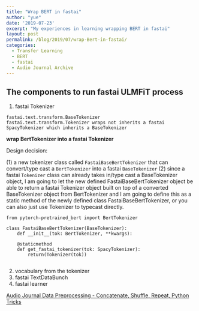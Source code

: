 ```yaml
---
title: "Wrap BERT in fastai"
author: "yue"
date: '2019-07-23'
excerpt: "My experiences in learning wrapping BERT in fastai"
layout: post
permalink: /blog/2019/07/wrap-Bert-in-fastai/
categories:
  - Transfer Learning 
  - BERT
  - fastai
  - Audio Journal Archive
---
```


## The components to run fastai ULMFiT process

1. fastai Tokenizer 
```
fastai.text.transform.BaseTokenizer
fastai.text.transform.Tokenizer wraps not inherits a fastai SpacyTokenizer which inherits a BaseTokenizer
```
**wrap BertTokenizer into a fastai Tokenizer**

Design decision:

(1) a new tokenizer class called `FastaiBaseBertTokenizer` that can convert/type cast a `BertTokenizer` into a fastai `BaseTokenizer`
(2) since a fastai `Tokenizer` class can already takes in/type cast a BaseTokenizer object, I am going to let the new defined FastaiBaseBertTokenizer object be able to return a fastai Tokenizer object built on top of a converted BaseTokenizer object from BertTokenizer and I am going to define this as a static method of the newly defined class FastaiBaseBertTokenizer, or you can also just use Tokenizer to typecast directly.

```
from pytorch-pretrained_bert import BertTokenizer

class FastaiBaseBertTokenizer(BaseTokenizer):
    def __init__(tok: BertTokenizer, **kwargs):
    
    @staticmethod
    def get_fastai_tokenizer(tok: SpacyTokenizer):
        return(Tokenizer(tok))
    

```
2. vocabulary from the tokenizer
3. fastai TextDataBunch
4. fastai learner 





[Audio Journal Data Preprocessing - Concatenate, Shuffle, Repeat, Python Tricks](https://www.youtube.com/watch?v=_0MVyKhIqxg&feature=youtu.be)


